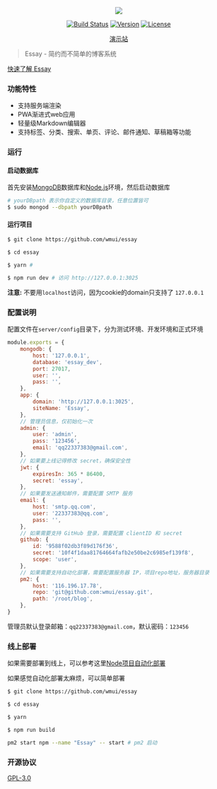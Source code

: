 <p align="center">
<img src="https://www.86886.wang/public/picture/1554636859240.png">
</p>

<p align="center">
<a href="https://travis-ci.org/wmui/essay"><img src="https://travis-ci.org/wmui/essay.svg?branch=master" alt="Build Status"></a>
<a href="https://github.com/wmui/vueblog"><img src="https://img.shields.io/badge/node-%3E%3D8.12.0-orange.svg" alt="Version"></a>
<a href="https://github.com/wmui/essay"><img src="https://img.shields.io/badge/license-AGPL-blue.svg" alt="License"></a>
</p>

<p align="center"><a href="https://www.86886.wang" target="_blank">演示站</a></p>

> Essay - 简约而不简单的博客系统

<a href="https://www.86886.wang/posts/5ca9d0b2277e7f71cc4e2caa" target="_blank">快速了解 Essay</a>

### 功能特性

- 支持服务端渲染
- PWA渐进式web应用
- 轻量级Markdown编辑器
- 支持标签、分类、搜索、单页、评论、邮件通知、草稿箱等功能


### 运行

#### 启动数据库

首先安装[MongoDB](https://www.mongodb.com/download-center?jmp=nav#community)数据库和[Node.js](https://nodejs.org/en/)环境，然后启动数据库

```bash
# yourDBpath 表示你自定义的数据库目录，任意位置皆可
$ sudo mongod --dbpath yourDBpath
```

#### 运行项目

```bash
$ git clone https://github.com/wmui/essay

$ cd essay

$ yarn # 

$ npm run dev # 访问 http://127.0.0.1:3025
```

**注意:** 不要用`localhost`访问，因为cookie的domain只支持了 `127.0.0.1`

### 配置说明

配置文件在`server/config`目录下，分为测试环境、开发环境和正式环境


```js
module.exports = {
    mongodb: {
        host: '127.0.0.1',
        database: 'essay_dev',
        port: 27017,
        user: '',
        pass: '',
    },
    app: {
        domain: 'http://127.0.0.1:3025',
        siteName: 'Essay',
    },
    // 管理员信息，仅初始化一次
    admin: {
        user: 'admin',
        pass: '123456',
        email: 'qq22337383@gmail.com',
    },
    // 如果要上线记得修改 secret，确保安全性
    jwt: {
        expiresIn: 365 * 86400,
        secret: 'essay',
    },
    // 如果要发送通知邮件，需要配置 SMTP 服务
    email: {
        host: 'smtp.qq.com',
        user: '22337383@qq.com',
        pass: '',
    },
    // 如果需要支持 GitHub 登录，需要配置 clientID 和 secret
    github: {
        id: '9588f02db3f89d176f36',
        secret: '10f4f1daa81764664fafb2e50be2c6985ef139f8',
        scope: 'user',
    },
    // 如果需要支持自动化部署，需要配置服务器 IP，项目repo地址，服务器目录
    pm2: {
        host: '116.196.17.78',
        repo: 'git@github.com:wmui/essay.git',
        path: '/root/blog',
    },
}
```

管理员默认登录邮箱：`qq22337383@gmail.com`，默认密码：`123456`

### 线上部署

如果需要部署到线上，可以参考这里[Node项目自动化部署](https://github.com/wmui/web-deploy)

如果感觉自动化部署太麻烦，可以简单部署

```bash
$ git clone https://github.com/wmui/essay

$ cd essay

$ yarn

$ npm run build

pm2 start npm --name "Essay" -- start # pm2 启动
```

### 开源协议

[GPL-3.0](https://choosealicense.com/licenses/gpl-3.0/)  
